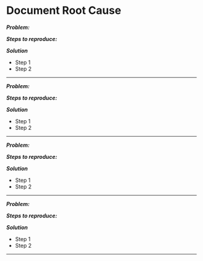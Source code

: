 # Document Root Cause

***Problem:***

***Steps to reproduce:***

***Solution***

- Step 1
- Step 2

----------------------------

***Problem:***

***Steps to reproduce:***

***Solution***

- Step 1
- Step 2

----------------------------

***Problem:***

***Steps to reproduce:***

***Solution***

- Step 1
- Step 2

----------------------------

***Problem:***

***Steps to reproduce:***

***Solution***

- Step 1
- Step 2

----------------------------
